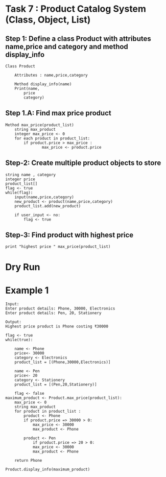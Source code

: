 # Task 7 : Product Catalog System (Class, Object, List)

## Step 1: Define a class Product with attributes name,price and category and method display_info
    Class Product 

        Attributes : name,price,category

        Method display_info(name)
        Print(name,
            price
            category)

## Step 1.A: Find max price product
    Method max_price(product_list)
        string max_product 
        integer max_price <- 0
        for each product in product_list:
            if product.price > max_price :
                    max_price <- product.price



## Step-2: Create multiple product objects to store 
    string name , category
    integer price
    product_list[]
    flag <- true
    while(flag):
        input(name,price,category)
        new_product <- product(name,price,category)
        product_list.add(new_product)

        if user_input <- no:
            flag <- true 
    
## Step-3: Find product with highest price 
    
    print "highest price " max_price(product_list)


# Dry Run

# Example 1

    Input: 
    Enter product details: Phone, 30000, Electronics 
    Enter product details: Pen, 20, Stationery 
    
    Output: 
    Highest price product is Phone costing ₹30000

    flag <- true
    while(true):

        name <- Phone
        price<- 30000
        category <- Electronics
        product_list = [(Phone,30000,Electronics)]

        name <- Pen
        price<- 20
        category <- Stationery
        product_list = [(Pen,20,Stationery)]

        flag <- false
    maximum_product <- Product.max_price(product_list):
        max_price <- 0
        string max_product 
        for product in product_list :
            product <- Phone
            if product.price => 30000 > 0:
                max_price <- 30000
                max_product <- Phone

            product <- Pen
                if product.price => 20 > 0:
                max_price <- 30000
                max_product <- Phone
        
        return Phone
        
    Product.display_info(maximum_product)